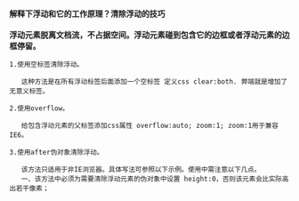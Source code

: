 #### 解释下浮动和它的工作原理？清除浮动的技巧

**浮动元素脱离文档流，不占据空间。浮动元素碰到包含它的边框或者浮动元素的边框停留。**

```
1.使用空标签清除浮动。

   这种方法是在所有浮动标签后面添加一个空标签 定义css clear:both. 弊端就是增加了无意义标签。

2.使用overflow。

   给包含浮动元素的父标签添加css属性 overflow:auto; zoom:1; zoom:1用于兼容IE6。

3.使用after伪对象清除浮动。

   该方法只适用于非IE浏览器。具体写法可参照以下示例。使用中需注意以下几点。
   一、该方法中必须为需要清除浮动元素的伪对象中设置 height:0，否则该元素会比实际高出若干像素；
```